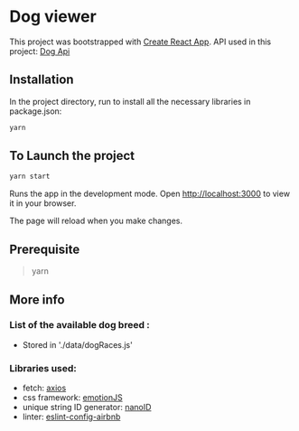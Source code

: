 # Dog viewer

This project was bootstrapped with [Create React App](https://github.com/facebook/create-react-app).
API used in this project: [Dog Api](https://dog.ceo/dog-api)

## Installation

In the project directory, run to install all the necessary libraries in package.json:

```bash
yarn
```

## To Launch the project

```bash
yarn start
```

Runs the app in the development mode.
Open [http://localhost:3000](http://localhost:3000) to view it in your browser.

The page will reload when you make changes.

## Prerequisite

> yarn

## More info

### List of the available dog breed :
- Stored in './data/dogRaces.js'

### Libraries used:

- fetch: [axios](https://yarnpkg.com/package/axios)
- css framework: [emotionJS](https://emotion.sh/docs/introduction)
- unique string ID generator: [nanoID](https://yarnpkg.com/package/nanoid)
- linter: [eslint-config-airbnb](https://yarnpkg.com/package/eslint-config-airbnb)

